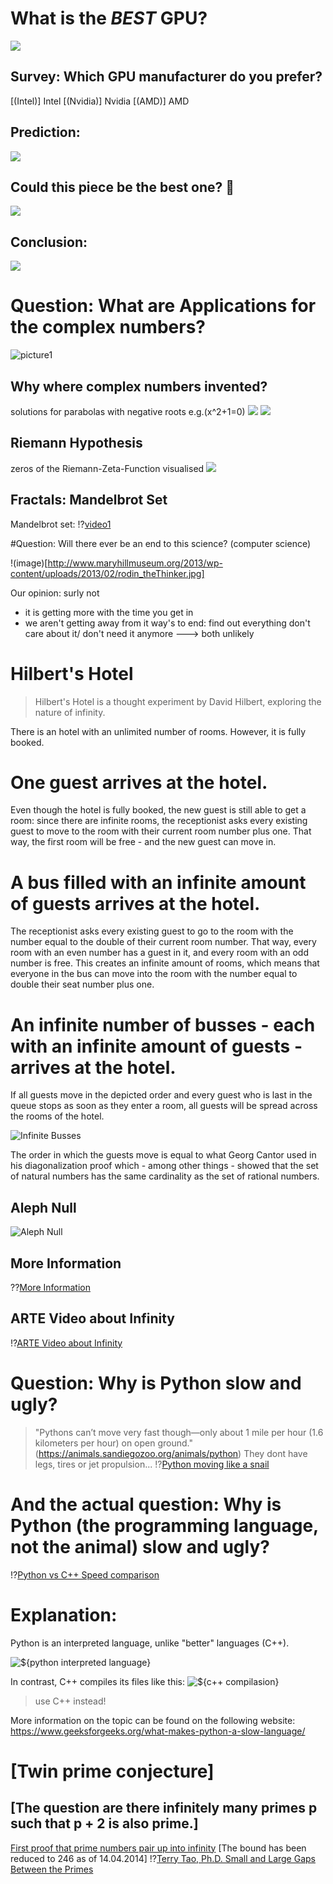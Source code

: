 

# What is the ___BEST___ GPU?

![](https://encrypted-tbn0.gstatic.com/images?q=tbn:ANd9GcQ4IxhYKdxEwVI8uvydFvxlVigTqao72dwClw&usqp=CAU)


## Survey: Which GPU manufacturer do you prefer?

[(Intel)] Intel
[(Nvidia)] Nvidia
[(AMD)] AMD


## Prediction:

![](https://1382778335.rsc.cdn77.org/wp-content/uploads/2019/12/Robotics-Ramp-Up-NVIDIA-Sets-Milestone-in-Delivering-Unified-Platform-for-Building-Autonomous-Machines.jpg)


## Could this piece be the best one? 🤔

![](https://i.ytimg.com/vi/7vOugWeemAs/maxresdefault.jpg)

## Conclusion:


![](https://st3.depositphotos.com/2228340/17567/i/600/depositphotos_175674846-stock-photo-management-strategy.jpg)

# Question: What are Applications for the complex numbers?
![picture1](https://fxmedia.s3.amazonaws.com/articles/fractals_indikator-min.jpeg)

## Why where complex numbers invented?
solutions for parabolas with negative roots e.g.(x^2+1=0)
![](https://www.youmath.it/images/stories/AAArisposte/20-21/y=x%5E2+1.png) 
![](https://i.stack.imgur.com/soSJ8.png)

## Riemann Hypothesis
zeros of the Riemann-Zeta-Function visualised
![](https://scx2.b-cdn.net/gfx/news/2017/58e7ac0b7b501.jpg)
## Fractals: Mandelbrot Set
Mandelbrot set:
!?[video1](https://www.youtube.com/watch?v=9M7dTmvJxwA)

#Question: Will there ever be an end to this science? (computer science)

!(image)[http://www.maryhillmuseum.org/2013/wp-content/uploads/2013/02/rodin_theThinker.jpg]


Our opinion: surly not
- it is getting more with the time you get in 
- we aren't getting away from it 
way's to end: find out everything
              don't care about it/ don't need it anymore
---> both unlikely

# Hilbert's Hotel

> Hilbert's Hotel is a thought experiment by David Hilbert, exploring the nature of infinity.  

There is an hotel with an unlimited number of rooms. However, it is fully booked.

One guest arrives at the hotel.
===
Even though the hotel is fully booked, the new guest is still able to get a room: since there are infinite rooms, the receptionist asks every existing guest to move to the room with their current room number plus one. That way, the first room will be free - and the new guest can move in.

A bus filled with an infinite amount of guests arrives at the hotel.
===
The receptionist asks every existing guest to go to the room with the number equal to the double of their current room number. That way, every room with an even number has a guest in it, and every room with an odd number is free. This creates an infinite amount of rooms, which means that everyone in the bus can move into the room with the number equal to double their seat number plus one.

An infinite number of busses - each with an infinite amount of guests - arrives at the hotel.
===
If all guests move in the depicted order and every guest who is last in the queue stops as soon as they enter a room, all guests will be spread across the rooms of the hotel. 


![Infinite Busses](https://funfacts.mathi.uni-heidelberg.de/images/e/e1/Unendlich_viele_Busse.png)

The order in which the guests move is equal to what Georg Cantor used in his diagonalization proof which - among other things - showed that the set of natural numbers has the same cardinality as the set of rational numbers.


Aleph Null
---
![Aleph Null](https://upload.wikimedia.org/wikipedia/commons/thumb/e/e0/Aleph0.svg/1024px-Aleph0.svg.png)

## More Information
??[More Information](https://funfacts.mathi.uni-heidelberg.de/index.php/Hilberts_Hotel)

## ARTE Video about Infinity
!?[ARTE Video about Infinity](https://www.youtube.com/watch?v=C8pCekidqcQ)

# Question: Why is Python slow and ugly?
> "Pythons can’t move very fast though—only about 1 mile per hour (1.6 kilometers per hour) on open ground." (https://animals.sandiegozoo.org/animals/python)
They dont have legs, tires or jet propulsion...
!?[Python moving like a snail](https://youtu.be/ELZTusWPetI?t=36)

# And the actual question: Why is Python (the programming language, not the animal) slow and ugly?

!?[Python vs C++ Speed comparison](https://www.youtube.com/watch?v=VioxsWYzoJk)

# Explanation:
Python is an interpreted language, unlike "better" languages (C++).

![${python interpreted language}](https://media.geeksforgeeks.org/wp-content/uploads/20210416224735/ss.png)

In contrast, C++ compiles its files like this:
![${c++ compilasion}](https://media.geeksforgeeks.org/wp-content/uploads/20210416225323/ssssss-660x178.png)

> use C++ instead!

More information on the topic can be found on the following website:
https://www.geeksforgeeks.org/what-makes-python-a-slow-language/

# [Twin prime conjecture]

## [The question are there infinitely many primes p such that p + 2 is also prime.]
[First proof that prime numbers pair up into infinity](https://www.nature.com/articles/nature.2013.12989) [The bound has been reduced to 246 as of 14.04.2014]
!?[Terry Tao, Ph.D. Small and Large Gaps Between the Primes](https://www.youtube.com/watch?v=pp06oGD4m00)
